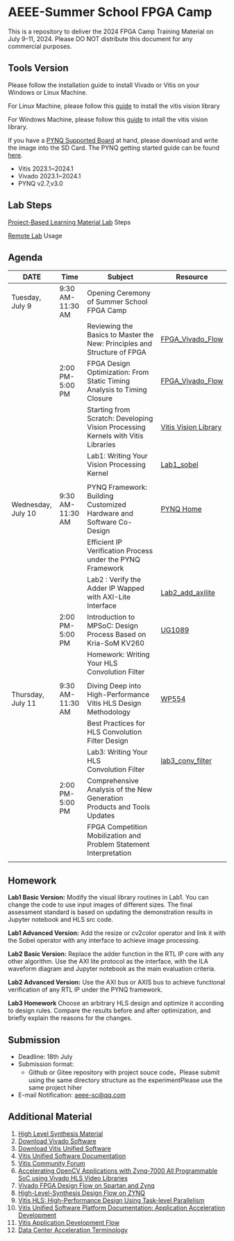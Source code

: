 # AEEE-Summer School FPGA Camp

This is a repository to deliver the 2024 FPGA Camp Training Material on July 9-11, 2024.
Please DO NOT distribute this document for any commercial purposes.

## Tools Version

Please follow the installation guide to install Vivado or Vitis on your Windows or Linux Machine.

For Linux Machine, please follow this [guide](./Lab1_sobel/tutorial/vision_library_linux.md) to install the vitis vision library

For Windows Machine, please follow this [guide](./Lab1_sobel/tutorial/vision_library_win.md) to intall the vitis vision library.

If you have a [PYNQ Supported Board](https://www.pynq.io/boards.html) at hand, please download and write the image into the SD Card. The PYNQ getting started guide can be found [here](https://pynq.readthedocs.io/en/latest/getting_started.html).

* Vitis 2023.1~2024.1
* Vivado 2023.1~2024.1
* PYNQ v2.7,v3.0

## Lab Steps

[Project-Based Learning Material Lab](./pbl.md) Steps

[Remote Lab](./Remote_Lab.md) Usage

## Agenda

| DATE               | Time             | Subject                                                                          | Resource                                                                                               |
| ------------------ | ---------------- | -------------------------------------------------------------------------------- | ------------------------------------------------------------------------------------------------------ |
| Tuesday, July 9    | 9:30 AM-11:30 AM | Opening Ceremony of Summer School FPGA Camp                                     |                                                                                                        |
|                    |                  | Reviewing the Basics to Master the New: Principles and Structure of FPGA         | [FPGA_Vivado_Flow](https://github.com/Xilinx/xup_fpga_vivado_flow)                                        |
|                    | 2:00 PM-5:00 PM  | FPGA Design Optimization: From Static Timing Analysis to Timing Closure          | [FPGA_Vivado_Flow](https://github.com/Xilinx/xup_fpga_vivado_flow)                                        |
|                    |                  | Starting from Scratch: Developing Vision Processing Kernels with Vitis Libraries | [Vitis Vision Library](https://docs.amd.com/r/en-US/Vitis_Libraries/utils/guide/examples.html)            |
|                    |                  | Lab1: Writing Your Vision Processing Kernel                                     | [Lab1_sobel](https://xilinx.github.io/xup_high_level_synthesis_design_flow/sobel.html)                    |
|                    |                  |                                                                                  |                                                                                                        |
| Wednesday, July 10 | 9:30 AM-11:30 AM | PYNQ Framework: Building Customized Hardware and Software Co-Design              | [PYNQ Home](https://www.pynq.io/)                                                                         |
|                    |                  | Efficient IP Verification Process under the PYNQ Framework                       |                                                                                                        |
|                    |                  | Lab2 : Verify the Adder IP Wapped with AXI-Lite Interface                        | [Lab2_add_axilite](./Lab2_axilite-adder/axilite_adder.md)                                                 |
|                    | 2:00 PM-5:00 PM  | Introduction to MPSoC: Design Process Based on Kria-SoM KV260                    | [UG1089](https://docs.amd.com/r/en-US/ug1089-kv260-starter-kit)                                           |
|                    |                  | Homework: Writing Your HLS Convolution Filter                                  |                                                                                                        |
|                    |                  |                                                                                  |                                                                                                        |
| Thursday, July 11 | 9:30 AM-11:30 AM | Diving Deep into High-Performance Vitis HLS Design Methodology                   | [WP554](https://docs.amd.com/r/en-US/wp554-high-performance-design)                                       |
|                    |                  | Best Practices for HLS Convolution Filter Design                                 |                                                                                                        |
|                    |                  | Lab3: Writing Your HLS Convolution Filter                                      | [lab3_conv_filter](https://xilinx.github.io/xup_high_level_synthesis_design_flow/convolution_filter.html) |
|                    | 2:00 PM-5:00 PM  | Comprehensive Analysis of the New Generation Products and Tools Updates          |                                                                                                        |
|                    |                  | FPGA Competition Mobilization and Problem Statement Interpretation               |                                                                                                        |
|                    |                  |                                                                                  |                                                                                                        |

## Homework

**Lab1 Basic Version:** Modify the visual library routines in Lab1. You can change the code to use input images of different sizes. The final assessment standard is based on updating the demonstration results in Jupyter notebook and HLS src code.

**Lab1 Advanced Version:** Add the resize or cv2color operator and link it with the Sobel operator with any interface to achieve image processing.

**Lab2 Basic Version:** Replace the adder function in the RTL IP core with any other algorithm. Use the AXI lite protocol as the interface, with the ILA waveform diagram and Jupyter notebook as the main evaluation criteria.

**Lab2 Advanced Version:** Use the AXI bus or AXIS bus to achieve functional verification of any RTL IP under the PYNQ framework.

**Lab3 Homework** Choose an arbitrary HLS design and optimize it according to design rules. Compare the results before and after optimization, and briefly explain the reasons for the changes.

## Submission

* Deadline: 18th July
* Submission format:
  * Github or Gitee repository with project souce code，Please submit using the same directory structure as the experimentPlease use the same project hiher
* E-mail Notification: aeee-sc@qq.com

## Additional Material

1. [High Level Synthesis Material](https://xilinx.github.io/xup_high_level_synthesis_design_flow/pbl.html)
2. [Download Vivado Software](https://www.xilinx.com/support/download.html)
3. [Download Vitis Unified Software](https://www.xilinx.com/support/download/index.html/content/xilinx/en/downloadNav/vitis.html)
4. [Vitis Unified Software Documentation](https://docs.xilinx.com/v/u/en-US/ug1416-vitis-documentation)
5. [Vitis Community Forum](https://support.xilinx.com/s/topic/0TO2E000000YKYAWA4/vitis-acceleration-acceleration?language=en_US)
6. [Accelerating OpenCV Applications with Zynq-7000 All Programmable SoC using Vivado HLS Video Libraries](https://docs.amd.com/v/u/en-US/xapp1167)
7. [Vivado FPGA Design Flow on Spartan and Zynq](https://github.com/Xilinx/xup_fpga_vivado_flow/tree/main)
8. [High-Level-Synthesis Design Flow on ZYNQ](https://github.com/Xilinx/xup_high_level_synthesis_design_flow)
9. [Vitis HLS: High-Performance Design Using Task-level Parallelism](https://docs.amd.com/r/en-US/wp554-high-performance-design)
10. [Vitis Unified Software Platform Documentation: Application Acceleration Development](https://docs.xilinx.com/r/en-US/ug1393-vitis-application-acceleration)
11. [Vitis Application Development Flow](https://docs.xilinx.com/r/en-US/ug1393-vitis-application-acceleration/Vitis-Application-Development-Flow)
12. [Data Center Acceleration Terminology](https://docs.xilinx.com/r/en-US/ug1393-vitis-application-acceleration/Terminology)
